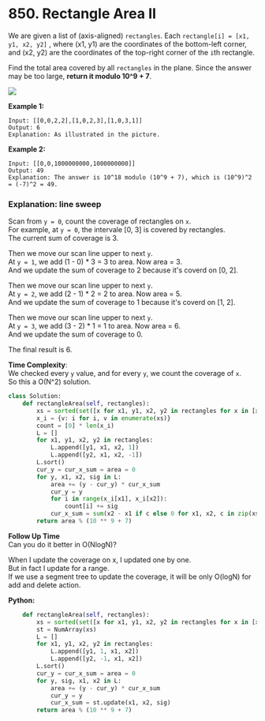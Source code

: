 # 850. Rectangle Area II

We are given a list of \(axis-aligned\) `rectangles`.  Each `rectangle[i] = [x1, y1, x2, y2]` , where \(x1, y1\) are the coordinates of the bottom-left corner, and \(x2, y2\) are the coordinates of the top-right corner of the `i`th rectangle.

Find the total area covered by all `rectangles` in the plane.  Since the answer may be too large, **return it modulo 10^9 + 7**.

![](https://s3-lc-upload.s3.amazonaws.com/uploads/2018/06/06/rectangle_area_ii_pic.png)

**Example 1:**

```text
Input: [[0,0,2,2],[1,0,2,3],[1,0,3,1]]
Output: 6
Explanation: As illustrated in the picture.
```

**Example 2:**

```text
Input: [[0,0,1000000000,1000000000]]
Output: 49
Explanation: The answer is 10^18 modulo (10^9 + 7), which is (10^9)^2 = (-7)^2 = 49.
```

### **Explanation**: line sweep

Scan from `y = 0`, count the coverage of rectangles on `x`.  
For example, at `y = 0`, the intervale \[0, 3\] is covered by rectangles.  
The current sum of coverage is 3.

Then we move our scan line upper to next `y`.  
At `y = 1`, we add \(1 - 0\) \* 3 = 3 to area. Now area = 3.  
And we update the sum of coverage to 2 because it's coverd on \[0, 2\].

Then we move our scan line upper to next `y`.  
At `y = 2`, we add \(2 - 1\) \* 2 = 2 to area. Now area = 5.  
And we update the sum of coverage to 1 because it's coverd on \[1, 2\].

Then we move our scan line upper to next `y`.  
At `y = 3`, we add \(3 - 2\) \* 1 = 1 to area. Now area = 6.  
And we update the sum of coverage to 0.

The final result is 6.

**Time Complexity**:  
We checked every `y` value, and for every `y`, we count the coverage of `x`.  
So this a O\(N^2\) solution.

```python
class Solution:
    def rectangleArea(self, rectangles):
        xs = sorted(set([x for x1, y1, x2, y2 in rectangles for x in [x1, x2]] + [0]))
        x_i = {v: i for i, v in enumerate(xs)}
        count = [0] * len(x_i)
        L = []
        for x1, y1, x2, y2 in rectangles:
            L.append([y1, x1, x2, 1])
            L.append([y2, x1, x2, -1])
        L.sort()
        cur_y = cur_x_sum = area = 0
        for y, x1, x2, sig in L:
            area += (y - cur_y) * cur_x_sum
            cur_y = y
            for i in range(x_i[x1], x_i[x2]):
                count[i] += sig
            cur_x_sum = sum(x2 - x1 if c else 0 for x1, x2, c in zip(xs, xs[1:], count))
        return area % (10 ** 9 + 7)
```

**Follow Up Time**  
Can you do it better in O\(NlogN\)?

When I update the coverage on x, I updated one by one.  
But in fact I update for a range.  
If we use a segment tree to update the coverage, it will be only O\(logN\) for add and delete action.

**Python:**

```python
    def rectangleArea(self, rectangles):
        xs = sorted(set([x for x1, y1, x2, y2 in rectangles for x in [x1, x2]] + [0]))
        st = NumArray(xs)
        L = []
        for x1, y1, x2, y2 in rectangles:
            L.append([y1, 1, x1, x2])
            L.append([y2, -1, x1, x2])
        L.sort()
        cur_y = cur_x_sum = area = 0
        for y, sig, x1, x2 in L:
            area += (y - cur_y) * cur_x_sum
            cur_y = y
            cur_x_sum = st.update(x1, x2, sig)
        return area % (10 ** 9 + 7)
```

